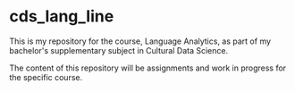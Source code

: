 # cds_lang_line
This is my repository for the course, Language Analytics, as part of my bachelor's supplementary subject in Cultural Data Science.

The content of this repository will be assignments and work in progress for the specific course.
